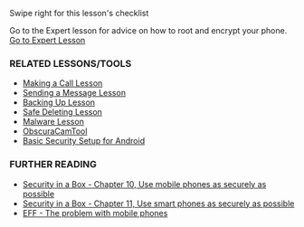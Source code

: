 [Title]: # (Et maintenant ?)
[Order]: # (8)

Swipe right for this lesson's checklist

Go to the Expert lesson for advice on how to root and encrypt your phone.
[Go to Expert Lesson](umbrella://lesson/mobile-phones/2)

### RELATED LESSONS/TOOLS

*   [Making a Call Lesson](umbrella://lesson/making-a-call)
*   [Sending a Message Lesson](umbrella://lesson/sending-a-message)
*   [Backing Up Lesson](umbrella://lesson/backing-up)
*   [Safe Deleting Lesson](umbrella://lesson/safely-deleting)
*   [Malware Lesson](umbrella://lesson/malware)
*   [ObscuraCamTool](umbrella://lesson/obscuracam)
*   [Basic Security Setup for Android](umbrella://lesson/android)

### FURTHER READING

*   [Security in a Box - Chapter 10, Use mobile phones as securely as possible](https://securityinabox.org/en/guide/mobile-phones)
*   [Security in a Box - Chapter 11, Use smart phones as securely as possible](https://securityinabox.org/en/guide/smartphones)
*   [EFF - The problem with mobile phones](https://ssd.eff.org/en/module/problem-mobile-phones)